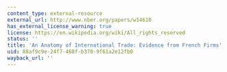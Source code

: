 ```yaml
---
content_type: external-resource
external_url: http://www.nber.org/papers/w14610
has_external_license_warning: true
license: https://en.wikipedia.org/wiki/All_rights_reserved
status: ''
title: 'An Anatomy of International Trade: Evidence from French Firms'
uid: 88af9c9e-24f7-468f-b370-9f61a2e12fb0
wayback_url: ''
---
```

